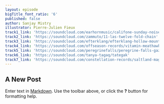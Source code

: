 ```yaml
---
layout: episode
bigTitle_font_ratio: '6'
published: false
author: Sanjay Mistry
illustrator: Pierre-Julien Fieux
track1_link: 'https://soundcloud.com/earhornmusic/califone-sunday-noises'
track2_link: 'https://soundcloud.com/zammuto/11-las-twelve-fold-chain'
track3_link: 'https://soundcloud.com/efterklang/efterklang-hollow-mountain'
track4_link: 'https://soundcloud.com/offseason-records/vitamin-meathawk-feat-sandro-perri'
track5_link: 'https://soundcloud.com/peregrinefalls/peregrine-falls-gaza-1'
track6_link: 'https://soundcloud.com/tanya-tagaq/tategak'
track7_link: 'https://soundcloud.com/constellation-records/saltland-magnolia'
---
```

## A New Post

Enter text in [Markdown](http://daringfireball.net/projects/markdown/). Use the toolbar above, or click the **?** button for formatting help.

